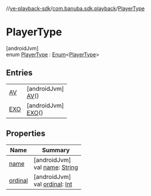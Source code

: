 //[ve-playback-sdk](../../../index.md)/[com.banuba.sdk.playback](../index.md)/[PlayerType](index.md)

# PlayerType

[androidJvm]\
enum [PlayerType](index.md) : [Enum](https://kotlinlang.org/api/latest/jvm/stdlib/kotlin/-enum/index.html)&lt;[PlayerType](index.md)&gt;

## Entries

| | |
|---|---|
| [AV](-a-v/index.md) | [androidJvm]<br>[AV](-a-v/index.md)() |
| [EXO](-e-x-o/index.md) | [androidJvm]<br>[EXO](-e-x-o/index.md)() |

## Properties

| Name | Summary |
|---|---|
| [name](-e-x-o/index.md#-372974862%2FProperties%2F1203721431) | [androidJvm]<br>val [name](-e-x-o/index.md#-372974862%2FProperties%2F1203721431): [String](https://kotlinlang.org/api/latest/jvm/stdlib/kotlin/-string/index.html) |
| [ordinal](-e-x-o/index.md#-739389684%2FProperties%2F1203721431) | [androidJvm]<br>val [ordinal](-e-x-o/index.md#-739389684%2FProperties%2F1203721431): [Int](https://kotlinlang.org/api/latest/jvm/stdlib/kotlin/-int/index.html) |
